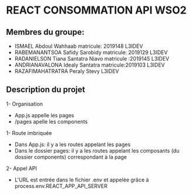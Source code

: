# REACT CONSOMMATION API WSO2

## Membres du groupe:

- ISMAEL Abdoul Wahhaab matricule: 2019148 L3IDEV
- RABEMANANTSOA Safidy Sarobidy matricule: 2019129 L3IDEV
- RADANIELSON Tiana Santatra Niavo matricule :2019145 L3IDEV
- ANDRIANAVALONA Idealy Santatra matricule:2019103 L3IDEV
- RAZAFIMAHATRATRA Peraly Stevy L3IDEV

## Description du projet

1- Organisation

- App.js appelle les pages
- /pages apelle les components

1- Route imbriquée

- Dans App.js: il y a les routes appelant les pages
- Dans le dossier pages: il y a les routes appelant les composants (du dossier components) correspondant à la page

2- Appel API

- L'URL est entrée dans le fichier .env et appelée grâce à process.env.REACT_APP_API_SERVER
